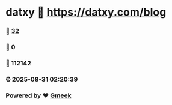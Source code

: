 # datxy :link: https://datxy.com/blog 
### :page_facing_up: [32](https://datxy.com/blog/tag.html) 
### :speech_balloon: 0 
### :hibiscus: 112142 
### :alarm_clock: 2025-08-31 02:20:39 
### Powered by :heart: [Gmeek](https://github.com/Meekdai/Gmeek)
